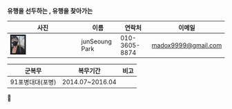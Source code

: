 __유행을 선두하는 , 유행을 찾아가는__





|사진|이름|연락처|이메일|
|----|----|----|----|
|<img src="b.jpg" width="20%"  alige=left border="3" > |junSeoung Park | 010-3605-8874 | madox9999@gmail.com|
      

|군복무|복무기간|비고|
|----|----|----|
|91포병대대(포병)|2014.07~2016.04|||




     



 

👋
